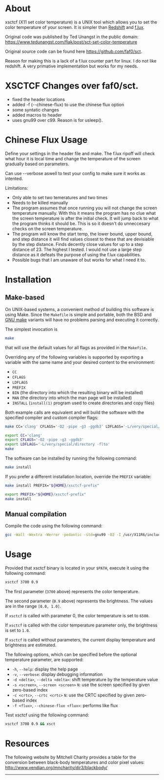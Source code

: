 # About

xsctcf (X11 set color temperature) is a UNIX tool which allows you to set the color
temperature of your screen. It is simpler than [Redshift](https://github.com/jonls/redshift) and [f.lux](https://justgetflux.com/).

Original code was published by Ted Unangst in the public domain:
https://www.tedunangst.com/flak/post/sct-set-color-temperature

Original source code can be found here https://github.com/faf0/sct.

Reason for making this is a lack of a f.lux counter part for linux. I do not like redshift. A very primative implementation but works for my needs.

# XSCTCF Changes over faf0/sct.
- fixed the header locations
- added -f (--chinese-flux) to use the chinese flux option
- some syntatic changes
- added macros to header
- uses gnu99 over c99. Reason is for usleep().

# Chinese Flux Usage

Define your settings in the header file and make. The f.lux ripoff will check what hour it is local time and change the temperature of the screen gradually based on parameters. 

Can use --verbose aswell to test your config to make sure it works as intented. 

Limitations: 
- Only able to set two temeratures and two times
- Needs to be killed manually
- The program assumes that once running you will not change the screen temperature manually. With this it means the program has no clue what the screen temperature is after the initial        check. It will jump back to what the program thinks it should be. This is so it doesn't do unneccesary checks on the screen temperature.
- The program will know the start temp, the lower bound, upper bound, and step distance it will find values closest to these that are devisiable by the step distance. Finds decently close values for up to a step distance of 23. The highest I tested. I would not use a large step distance as it defeats the purpose of using the f.lux capabilities.
- Possible bugs that I am unaware of but works for what I need it to.

# Installation

## Make-based

On UNIX-based systems, a convenient method of building this software is using Make.
Since the `Makefile` is simple and portable, both the BSD and [GNU make](https://www.gnu.org/software/make/) variants will have no problems parsing and executing it correctly.

The simplest invocation is
~~~sh
make
~~~
that will use the default values for all flags as provided in the `Makefile`.

Overriding any of the following variables is supported by exporting a variable with the same name and your desired content to the environment:
* `CC`
* `CFLAGS`
* `LDFLAGS`
* `PREFIX`
* `BIN` (the directory into which the resulting binary will be installed)
* `MAN` (the directory into which the man page will be installed)
* `INSTALL` (`install(1)` program used to create directories and copy files)

Both example calls are equivalent and will build the software with the specified compiler and custom compiler flags:
~~~sh
make CC='clang' CFLAGS='-O2 -pipe -g3 -ggdb3' LDFLAGS='-L/very/special/directory -flto'
~~~

~~~sh
export CC='clang'
export CFLAGS='-O2 -pipe -g3 -ggdb3'
export LDFLAGS='-L/very/special/directory -flto'
make
~~~

The software can be installed by running the following command:
~~~sh
make install
~~~

If you prefer a different installation location, override the `PREFIX` variable:
~~~sh
make install PREFIX="${HOME}/xsctcf-prefix"
~~~

~~~sh
export PREFIX="${HOME}/xsctcf-prefix"
make install
~~~

## Manual compilation

Compile the code using the following command:
~~~sh
gcc -Wall -Wextra -Werror -pedantic -std=gnu99 -O2 -I /usr/X11R6/include xsctcf.c -o xsct -L /usr/X11R6/lib -lX11 -lXrandr -lm -s
~~~

# Usage

Provided that xsctcf binary is located in your `$PATH`, execute it using the following command:
~~~sh
xsctcf 3700 0.9
~~~

The first parameter (`3700` above) represents the color temperature.

The second parameter (`0.9` above) represents the brightness. The values are in the range `[0.0, 1.0]`.

If `xsctcf` is called with parameter 0, the color temperature is set to `6500`.

If `xsctcf` is called with the color temperature parameter only, the brightness is set to `1.0`.

If `xsctcf` is called without parameters, the current display temperature and brightness are estimated.

The following options, which can be specified before the optional temperature parameter, are supported:
- `-h`, `--help`: display the help page
- `-v`, `--verbose`: display debugging information
- `-d <delta>`, `--delta <delta>`: shift temperature by the temperature value
- `-s <screen>`, `--screen <screen>` `N`: use the screen specified by given zero-based index
- `-c <crtc>`, `--crtc <crtc>` `N`: use the CRTC specified by given zero-based index
- `-f <flux>`, `--chinese-flux <flux>`: performs like flux

Test xsctcf using the following command:
~~~sh
xsctcf 3700 0.9 && xsct
~~~

# Resources

The following website by Mitchell Charity provides a table for the conversion between black-body temperatures and color pixel values:
http://www.vendian.org/mncharity/dir3/blackbody/

---
